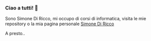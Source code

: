 ### Ciao a tutti! 👋

Sono Simone Di Ricco, mi occupo di corsi di informatica, visita le mie repository o la mia pagina personale [Simone Di Ricco](https://sidiri-8bit.github.io/index.html)

A presto..

<!--
**simonediricco1/simonediricco1** is a ✨ _special_ ✨ repository because its `README.md` (this file) appears on your GitHub profile.

Here are some ideas to get you started:

- 🔭 I’m currently working on ...
- 🌱 I’m currently learning ...
- 👯 I’m looking to collaborate on ...
- 🤔 I’m looking for help with ...
- 💬 Ask me about ...
- 📫 How to reach me: ...
- 😄 Pronouns: ...
- ⚡ Fun fact: ...
-->
